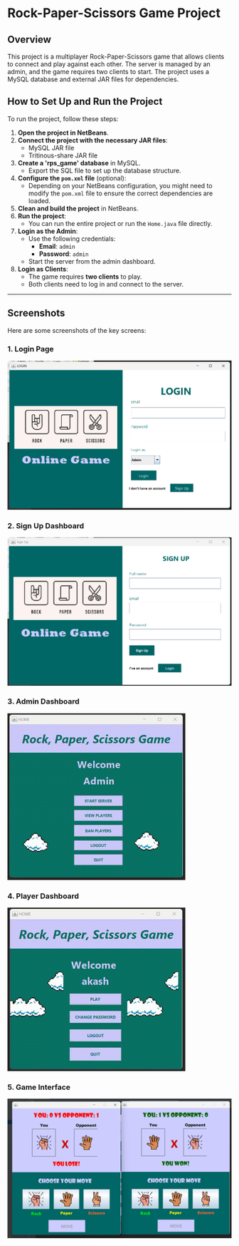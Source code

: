 # Rock-Paper-Scissors Game Project

## Overview

This project is a multiplayer Rock-Paper-Scissors game that allows clients to connect and play against each other. The server is managed by an admin, and the game requires two clients to start. The project uses a MySQL database and external JAR files for dependencies.

## How to Set Up and Run the Project

To run the project, follow these steps:

1. **Open the project in NetBeans**.
2. **Connect the project with the necessary JAR files**:
   - MySQL JAR file
   - Tritinous-share JAR file
3. **Create a 'rps_game' database** in MySQL.
   - Export the SQL file to set up the database structure.
4. **Configure the `pom.xml` file** (optional):
   - Depending on your NetBeans configuration, you might need to modify the `pom.xml` file to ensure the correct dependencies are loaded.
5. **Clean and build the project** in NetBeans.
6. **Run the project**:
   - You can run the entire project or run the `Home.java` file directly.
7. **Login as the Admin**:
   - Use the following credentials:
     - **Email**: `admin`
     - **Password**: `admin`
   - Start the server from the admin dashboard.
8. **Login as Clients**:
   - The game requires **two clients** to play.
   - Both clients need to log in and connect to the server.

---

## Screenshots

Here are some screenshots of the key screens:

### 1. Login Page
![Sign in Page](./screenshots/signin.png)

### 2. Sign Up Dashboard
![Sign up page](./screenshots/signup.png)

### 3. Admin Dashboard
![Admin Dashboard](./screenshots/admin.gif)

### 4. Player Dashboard
![Player Dashboard](./screenshots/player.gif)

### 5. Game Interface
![Game Interface](./screenshots/game.png)

